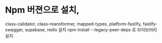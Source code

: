 # Npm 버젼으로 설치,
class-calidator, class-reansformer, mapped-types, platform-fastify, fastify-swagger, supabase, redis 설치
npm install --legacy-peer-deps 로 라이브러리 설치
